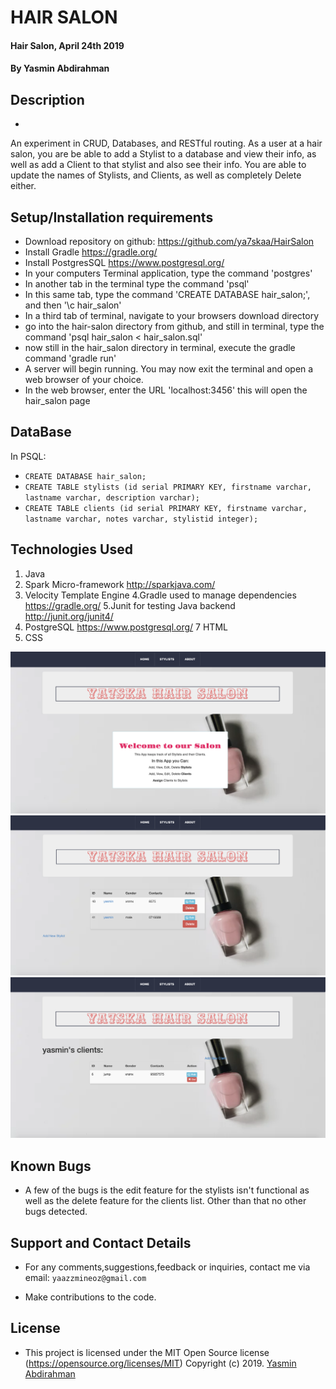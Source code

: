 # HAIR SALON
#### Hair Salon, April 24th 2019
#### By **Yasmin Abdirahman**

## Description
-
An experiment in CRUD, Databases, and RESTful routing. As a user at a hair salon, you are be able to add a Stylist to a database and view their info, as well as add a Client to that stylist and also see their info. You are able to update the names of Stylists, and Clients, as well as completely Delete either.


## Setup/Installation requirements

* Download repository on github: https://github.com/ya7skaa/HairSalon
* Install Gradle https://gradle.org/
* Install PostgresSQL https://www.postgresql.org/
* In your computers Terminal application, type the command 'postgres'
* In another tab in the terminal type the command 'psql'
* In this same tab, type the command 'CREATE DATABASE hair_salon;', and then '\c hair_salon'
* In a third tab of terminal, navigate to your browsers download directory
* go into the hair-salon directory from github, and still in terminal, type the command 'psql hair_salon < hair_salon.sql'
*  now still in the hair_salon directory in terminal, execute the gradle command 'gradle run'
* A server will begin running. You may now exit the terminal and open a web browser of your choice.
* In the web browser, enter the URL 'localhost:3456' this will open the hair_salon page

## DataBase
In PSQL:
* `CREATE DATABASE hair_salon;`
* `CREATE TABLE stylists (id serial PRIMARY KEY, firstname varchar, lastname varchar, description varchar);`
* `CREATE TABLE clients (id serial PRIMARY KEY, firstname varchar, lastname varchar, notes varchar, stylistid integer);`







## Technologies Used
1. Java
2. Spark Micro-framework http://sparkjava.com/
3. Velocity Template Engine
4.Gradle used to manage dependencies https://gradle.org/
5.Junit for testing Java backend http://junit.org/junit4/
6. PostgreSQL https://www.postgresql.org/
7  HTML
8. CSS


<img src="images/hair1.png">
<img src="images/hair2.png">
<img src="images/hair3.png">

## Known Bugs
- A few of the bugs is the edit feature for the stylists isn't functional as well as the delete feature for the clients list.
Other than that no other bugs detected.

## Support and Contact Details
- For any comments,suggestions,feedback or inquiries, contact me via email: `yaazzmineoz@gmail.com`


- Make contributions to the code.

## License
- This project is licensed under the MIT Open Source license (https://opensource.org/licenses/MIT) Copyright (c) 2019. [Yasmin Abdirahman](https://github.com/ya7skaa)
